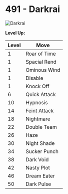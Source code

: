 # 491 - Darkrai
![][491]

**Level Up:**

Level | Move
---   | ---
  1   | Roar of Time
  1   | Spacial Rend
  1   | Ominous Wind
  1   | Disable
  1   | Knock Off
  6   | Quick Attack
 10   | Hypnosis
 14   | Feint Attack
 18   | Nightmare
 22   | Double Team
 26   | Haze
 30   | Night Shade
 34   | Sucker Punch
 38   | Dark Void
 42   | Nasty Plot
 46   | Dream Eater
 50   | Dark Pulse



[491]: https://raw.githubusercontent.com/PokeAPI/sprites/master/sprites/pokemon/491.png "Darkrai"

